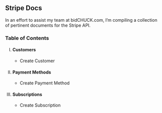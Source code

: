 ## Stripe Docs
In an effort to assist my team at bidCHUCK.com, I’m compiling a collection of pertinent documents for the Stripe API. 

### Table of Contents
<ol type="I">
    <li>
        <h4>Customers</h4>
        <ul>
            <li>Create Customer</li>
        </ul>
    </li>
    <li>
        <h4>Payment Methods</h4>
        <ul>
            <li>Create Payment Method</li>
        </ul>
    </li>
    <li>
        <h4>Subscriptions</h4>
        <ul>
            <li>Create Subscription</li>
        </ul>
    </li>
</ol>